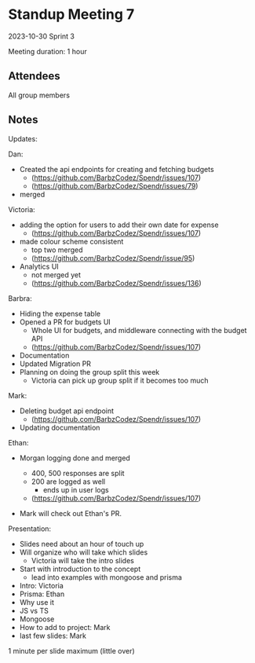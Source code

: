# Standup Meeting 7

2023-10-30
Sprint 3

Meeting duration: 1 hour

## Attendees

All group members

## Notes

Updates:

Dan:

- Created the api endpoints for creating and fetching budgets
  - (<https://github.com/BarbzCodez/Spendr/issues/107>)
  - (<https://github.com/BarbzCodez/Spendr/issues/79>)
- merged

Victoria:

- adding the option for users to add their own date for expense
  - (https://github.com/BarbzCodez/Spendr/issues/107)
- made colour scheme consistent
  - top two merged
  - (<https://github.com/BarbzCodez/Spendr/issue/95>)
- Analytics UI
  - not merged yet
  - (<https://github.com/BarbzCodez/Spendr/issues/136>)

Barbra:

- Hiding the expense table
- Opened a PR for budgets UI
  - Whole UI for budgets, and middleware connecting with the budget API
  - (<https://github.com/BarbzCodez/Spendr/issues/107>)
- Documentation
- Updated Migration PR
- Planning on doing the group split this week
  - Victoria can pick up group split if it becomes too much

Mark:

- Deleting budget api endpoint
  - (<https://github.com/BarbzCodez/Spendr/issues/107>)
- Updating documentation

Ethan:

- Morgan logging done and merged
  - 400, 500 responses are split
  - 200 are logged as well
    - ends up in user logs
  - (<https://github.com/BarbzCodez/Spendr/issues/107>)

- Mark will check out Ethan's PR.

Presentation:

- Slides need about an hour of touch up
- Will organize who will take which slides
  - Victoria will take the intro slides
- Start with introduction to the concept
  - lead into examples with mongoose and prisma
- Intro: Victoria
- Prisma: Ethan
- Why use it
- JS vs TS
- Mongoose
- How to add to project: Mark
- last few slides: Mark

1 minute per slide maximum (little over)
